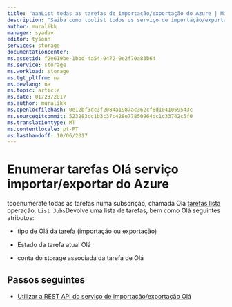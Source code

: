 ```yaml
---
title: "aaaList todas as tarefas de importação/exportação do Azure | MicrosoftDocs"
description: "Saiba como toolist todos os serviço de importação/exportação do Azure Olá tarefas numa subscrição."
author: muralikk
manager: syadav
editor: tysonn
services: storage
documentationcenter: 
ms.assetid: f2e619be-1bbd-4a54-9472-9e2f70a83b64
ms.service: storage
ms.workload: storage
ms.tgt_pltfrm: na
ms.devlang: na
ms.topic: article
ms.date: 01/23/2017
ms.author: muralikk
ms.openlocfilehash: 0e12bf3dc3f2084a1987ac362cf8d1041059543c
ms.sourcegitcommit: 523283cc1b3c37c428e77850964dc1c33742c5f0
ms.translationtype: MT
ms.contentlocale: pt-PT
ms.lasthandoff: 10/06/2017
---
```

# <a name="enumerating-jobs-in-hello-azure-importexport-service"></a>Enumerar tarefas Olá serviço importar/exportar do Azure
tooenumerate todas as tarefas numa subscrição, chamada Olá [tarefas lista](/rest/api/storageimportexport/jobs#Jobs_List) operação. `List Jobs`Devolve uma lista de tarefas, bem como Olá seguintes atributos:

-   tipo de Olá da tarefa (importação ou exportação)

-   Estado da tarefa atual Olá

-   conta do storage associada da tarefa de Olá

## <a name="next-steps"></a>Passos seguintes

* [Utilizar a REST API do serviço de importação/exportação Olá](storage-import-export-using-the-rest-api.md)
